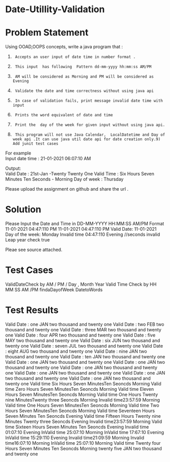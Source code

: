 # Date-UtilIity-Validation

Problem Statement
=================
Using OOAD,OOPS  concepts, write  a java program that  : 
1)      Accepts an user input of date time in number format . 
2)      This input  has following  Pattern dd-mm-yyyy hh:mm:ss AM/PM 
3)      AM will be considered as Morning and PM will be considered as Evening 
4)      Validate the date and time correctness without using java api 
5)      In case of validation fails, print message invalid date time with input 
6)      Prints the word equivalent of date and time 
7)      Print the  day of the week for given input without using java api. 
8)      This program will not use Java Calendar,  LocalDatetime and Day of week api .It can use java util date api for date creation only.9)      Add junit test cases 
For example  
Input date time : 21-01-2021 06:07:10 AM  

Output: 	
Valid Date : 21st-Jan -Twenty Twenty One 
Valid Time : Six Hours Seven Minutes Ten Seconds - Morning 
Day of week : Thursday  

Please upload the assignment on github and share the url .

Solution
=========

Please Input the Date and Time in DD-MM-YYYY HH:MM:SS AM/PM Format
11-01-2021 04:47:110 PM
11-01-2021
04:47:110
PM
Valid Date: 11-01-2021
Day of the week: Monday
Invalid time 04:47:110 Evening //seconds invalid
Leap year check true

Pleae see source attached.

Test Cases
=========
ValidDateCheck by AM / PM / Day , Month  Year 
Valid Time Check by HH MM SS AM /PM
findaDayofWeek 
DatetoWords

Test Results
=================

Valid Date : one JAN two thousand and twenty one
Valid Date : two FEB two thousand and twenty one
Valid Date : three MAR two thousand and twenty one
Valid Date : four APR two thousand and twenty one
Valid Date : five MAY two thousand and twenty one
Valid Date : six JUN two thousand and twenty one
Valid Date : seven JUL two thousand and twenty one
Valid Date : eight AUG two thousand and twenty one
Valid Date : nine JAN two thousand and twenty one
Valid Date : ten JAN two thousand and twenty one
Valid Date : one JAN two thousand and twenty one
Valid Date : one JAN two thousand and twenty one
Valid Date : one JAN two thousand and twenty one
Valid Date : one JAN two thousand and twenty one
Valid Date : one JAN two thousand and twenty one
Valid Date : one JAN two thousand and twenty one
Valid time Six Hours Seven MinutesTen Seoncds Morning
Valid time Zero Hours Seven MinutesTen Seoncds Morning
Valid time Eleven Hours Seven MinutesTen Seoncds Morning
Valid time One Hours Twenty nine MinutesTwenty three Seoncds Morning
Invalid time23:57:59 Morning
Valid time One Hours Seven MinutesTen Seoncds Morning
Valid time Two Hours Seven MinutesTen Seoncds Morning
Valid time Seventeen Hours Seven Minutes  Ten Seoncds Evening
Valid time Fifteen Hours Twenty nine Minutes  Twenty three Seoncds Evening
Invalid time23:57:59 Morning
Valid time Sixteen Hours Seven Minutes  Ten Seoncds Evening
Invalid time 01:07:10 Evening
InValid time 25:07:10 Morning
InValid time 17:67:10 Evening
InValid time 15:29:110 Evening
Invalid time21:09:59 Morning
Invalid time16:07:10 Morning
InValid time 25:07:10 Morning
Valid time Twenty four Hours Seven Minutes  Ten Seoncds Morning
twenty five JAN two thousand and twenty one


